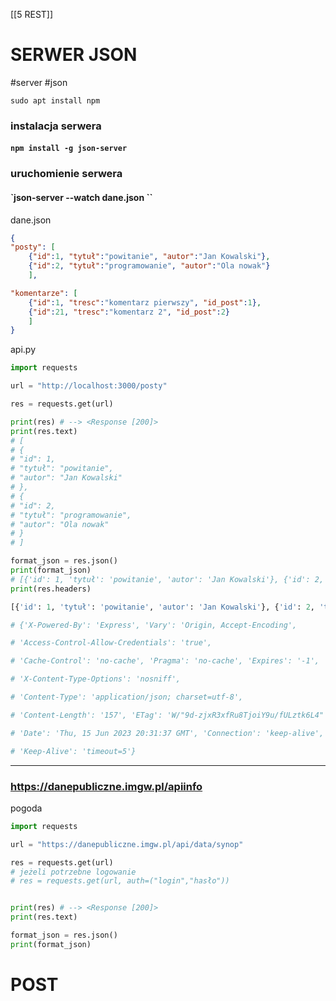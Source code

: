 [[5 REST]]



# SERWER JSON
#server  #json 

`sudo apt install npm`


### instalacja serwera
#### `npm install -g json-server`

### uruchomienie serwera
#### `json-server --watch dane.json ``
dane.json
```json
{
"posty": [
	{"id":1, "tytuł":"powitanie", "autor":"Jan Kowalski"},
	{"id":2, "tytuł":"programowanie", "autor":"Ola nowak"}
	],

"komentarze": [
	{"id":1, "tresc":"komentarz pierwszy", "id_post":1},
	{"id":21, "tresc":"komentarz 2", "id_post":2}
	]
}
```



api.py
```python
import requests

url = "http://localhost:3000/posty"

res = requests.get(url)

print(res) # --> <Response [200]>
print(res.text)
# [
# {
# "id": 1,
# "tytuł": "powitanie",
# "autor": "Jan Kowalski"
# },
# {
# "id": 2,
# "tytuł": "programowanie",
# "autor": "Ola nowak"
# }
# ]

format_json = res.json()
print(format_json)
# [{'id': 1, 'tytuł': 'powitanie', 'autor': 'Jan Kowalski'}, {'id': 2, 'tytuł': 'programowanie', 'autor': 'Ola nowak'}]
print(res.headers)

[{'id': 1, 'tytuł': 'powitanie', 'autor': 'Jan Kowalski'}, {'id': 2, 'tytuł': 'programowanie', 'autor': 'Ola nowak'}]

# {'X-Powered-By': 'Express', 'Vary': 'Origin, Accept-Encoding',

# 'Access-Control-Allow-Credentials': 'true',

# 'Cache-Control': 'no-cache', 'Pragma': 'no-cache', 'Expires': '-1',

# 'X-Content-Type-Options': 'nosniff',

# 'Content-Type': 'application/json; charset=utf-8',

# 'Content-Length': '157', 'ETag': 'W/"9d-zjxR3xfRu8TjoiY9u/fULztk6L4"',

# 'Date': 'Thu, 15 Jun 2023 20:31:37 GMT', 'Connection': 'keep-alive',

# 'Keep-Alive': 'timeout=5'}
```


-------
### https://danepubliczne.imgw.pl/apiinfo
pogoda

```python
import requests

url = "https://danepubliczne.imgw.pl/api/data/synop"

res = requests.get(url)
# jeżeli potrzebne logowanie
# res = requests.get(url, auth=("login","hasło"))


print(res) # --> <Response [200]>
print(res.text)

format_json = res.json()
print(format_json)
```


# POST














